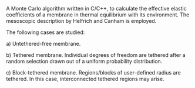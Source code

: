 A Monte Carlo algorithm written in C/C++, to calculate the effective
elastic coefficients of a membrane in thermal equilibrium with
its environment. The mesoscopic description by Helfrich and Canham is
employed.


The following cases are studied:

a) Untethered-free membrane.

b) Tethered membrane. Individual degrees of freedom are tethered after
   a random selection drawn out of a uniform probability distribution.

c) Block-tethered membrane. Regions/blocks of user-defined radius are tethered.
   In this case, interconnected tethered regions may arise.